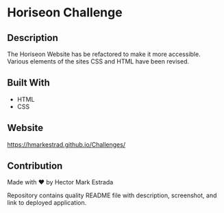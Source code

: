 # Horiseon Challenge
## Description
The Horiseon Website has be refactored to make it more accessible.  
Various elements of the sites CSS and HTML have been revised.  
## Built With
* HTML
* CSS  
## Website
https://hmarkestrad.github.io/Challenges/  
## Contribution
Made with ❤️ by Hector Mark Estrada  

Repository contains quality README file with description, screenshot, and link to deployed application.